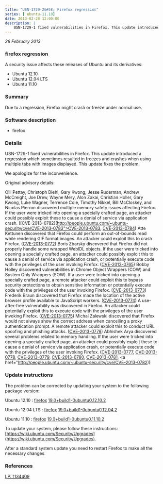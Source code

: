 ```yaml
---
title: "USN-1729-2&#58; Firefox regression"
series: [ ubuntu-11.10]
date: 2013-02-28 12:00:00
description: |
    USN-1729-1 fixed vulnerabilities in Firefox. This update introduced a regression which sometimes resulted in freezes and crashes when using multiple tabs with images displayed. This update fixes the problem.
--- 
```

 
 

*28 February 2013*

### firefox regression

A security issue affects these releases of Ubuntu and its derivatives:

* Ubuntu 12.10
* Ubuntu 12.04 LTS
* Ubuntu 11.10

### Summary

Due to a regression, Firefox might crash or freeze under normal use. 

### Software description

* firefox 

### Details

USN-1729-1 fixed vulnerabilities in Firefox. This update introduced a regression which sometimes resulted in freezes and crashes when using multiple tabs with images displayed. This update fixes the problem.

We apologize for the inconvenience.

Original advisory details:

 Olli Pettay, Christoph Diehl, Gary Kwong, Jesse Ruderman, Andrew McCreight, Joe Drew, Wayne Mery, Alon Zakai, Christian Holler, Gary Kwong, Luke Wagner, Terrence Cole, Timothy Nikkel, Bill McCloskey, and Nicolas Pierron discovered multiple memory safety issues affecting Firefox. If the user were tricked into opening a specially crafted page, an attacker could possibly exploit these to cause a denial of service via application crash. ([CVE-2013-0782](http://people.ubuntu.com/~ubuntu-security/cve/CVE-2013-0783">CVE-2013-0783</a>, <a href="http://people.ubuntu.com/~ubuntu-security/cve/CVE-2013-0784">CVE-2013-0784</a>) Atte Kettunen discovered that Firefox could perform an out-of-bounds read while rendering GIF format images. An attacker could exploit this to crash Firefox. (<a href="http://people.ubuntu.com/~ubuntu-security/cve/CVE-2013-0772">CVE-2013-0772</a>) Boris Zbarsky discovered that Firefox did not properly handle some wrapped WebIDL objects. If the user were tricked into opening a specially crafted page, an attacker could possibly exploit this to cause a denial of service via application crash, or potentially execute code with the privileges of the user invoking Firefox. (<a href="http://people.ubuntu.com/~ubuntu-security/cve/CVE-2013-0765">CVE-2013-0765</a>) Bobby Holley discovered vulnerabilities in Chrome Object Wrappers (COW) and System Only Wrappers (SOW). If a user were tricked into opening a specially crafted page, a remote attacker could exploit this to bypass security protections to obtain sensitive information or potentially execute code with the privileges of the user invoking Firefox. (<a href="http://people.ubuntu.com/~ubuntu-security/cve/CVE-2013-0773">CVE-2013-0773</a>) Frederik Braun discovered that Firefox made the location of the active browser profile available to JavaScript workers. (<a href="http://people.ubuntu.com/~ubuntu-security/cve/CVE-2013-0774">CVE-2013-0774</a>) A use-after-free vulnerability was discovered in Firefox. An attacker could potentially exploit this to execute code with the privileges of the user invoking Firefox. (<a href="http://people.ubuntu.com/~ubuntu-security/cve/CVE-2013-0775">CVE-2013-0775</a>) Michal Zalewski discovered that Firefox would not always show the correct address when cancelling a proxy authentication prompt. A remote attacker could exploit this to conduct URL spoofing and phishing attacks. (<a href="http://people.ubuntu.com/~ubuntu-security/cve/CVE-2013-0776">CVE-2013-0776</a>) Abhishek Arya discovered several problems related to memory handling. If the user were tricked into opening a specially crafted page, an attacker could possibly exploit these to cause a denial of service via application crash, or potentially execute code with the privileges of the user invoking Firefox. (<a href="http://people.ubuntu.com/~ubuntu-security/cve/CVE-2013-0777">CVE-2013-0777</a>, <a href="http://people.ubuntu.com/~ubuntu-security/cve/CVE-2013-0778">CVE-2013-0778</a>, <a href="http://people.ubuntu.com/~ubuntu-security/cve/CVE-2013-0779">CVE-2013-0779</a>, <a href="http://people.ubuntu.com/~ubuntu-security/cve/CVE-2013-0780">CVE-2013-0780</a>, <a href="http://people.ubuntu.com/~ubuntu-security/cve/CVE-2013-0781">CVE-2013-0781</a>, <a href="http://people.ubuntu.com/~ubuntu-security/cve/CVE-2013-0782)) 

### Update instructions

The problem can be corrected by updating your system to the following package version:

Ubuntu 12.10
 : [firefox](https://launchpad.net/ubuntu/+source/firefox) <span> [19.0+build1-0ubuntu0.12.10.2](https://launchpad.net/ubuntu/+source/firefox/19.0+build1-0ubuntu0.12.10.2) </span> 

Ubuntu 12.04 LTS
 : [firefox](https://launchpad.net/ubuntu/+source/firefox) <span> [19.0+build1-0ubuntu0.12.04.2](https://launchpad.net/ubuntu/+source/firefox/19.0+build1-0ubuntu0.12.04.2) </span> 

Ubuntu 11.10
 : [firefox](https://launchpad.net/ubuntu/+source/firefox) <span> [19.0+build1-0ubuntu0.11.10.2](https://launchpad.net/ubuntu/+source/firefox/19.0+build1-0ubuntu0.11.10.2) </span> 

To update your system, please follow these instructions: [https://wiki.ubuntu.com/Security/Upgrades](https://wiki.ubuntu.com/Security/Upgrades).

After a standard system update you need to restart Firefox to make all the necessary changes. 

### References

 
 [LP: 1134409](https://launchpad.net/bugs/1134409)
 

